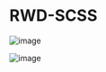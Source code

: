 # RWD-SCSS
![image](https://github.com/barpa00/RWD-SCSS/blob/main/scss-clothes.gif)

![image](https://github.com/barpa00/RWD-SCSS/blob/main/Frame.jpg)

